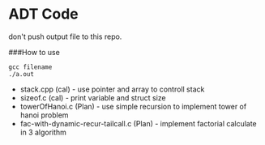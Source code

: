 # ADT Code

don't push output file to this repo.

###How to use
```
gcc filename
./a.out
````

- stack.cpp (cal) - use pointer and array to controll stack
- sizeof.c (cal) - print variable and struct size
- towerOfHanoi.c (Plan) - use simple recursion to implement tower of hanoi problem
- fac-with-dynamic-recur-tailcall.c (Plan) - implement factorial calculate in 3 algorithm
